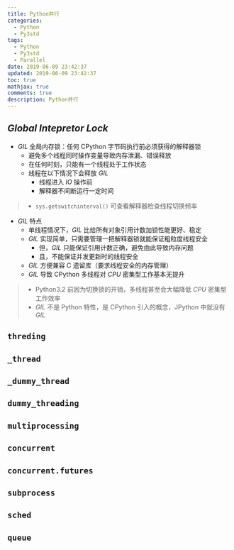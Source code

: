 ```yaml
---
title: Python并行
categories:
  - Python
  - Py3std
tags:
  - Python
  - Py3std
  - Parallel
date: 2019-06-09 23:42:37
updated: 2019-06-09 23:42:37
toc: true
mathjax: true
comments: true
description: Python并行
---
```


##	*Global Intepretor Lock*

-	*GIL* 全局内存锁：任何 CPython 字节码执行前必须获得的解释器锁
	-	避免多个线程同时操作变量导致内存泄漏、错误释放
	-	在任何时刻，只能有一个线程处于工作状态
	-	线程在以下情况下会释放 *GIL*
		-	线程进入 *IO* 操作前
		-	解释器不间断运行一定时间

> - `sys.getswitchinterval()` 可查看解释器检查线程切换频率

-	*GIL* 特点
	-	单线程情况下，*GIL* 比给所有对象引用计数加锁性能更好、稳定
	-	*GIL* 实现简单，只需要管理一把解释器锁就能保证粗粒度线程安全
		-	但，*GIL* 只能保证引用计数正确，避免由此导致内存问题
		-	且，不能保证并发更新时的线程安全
	-	*GIL* 方便兼容 C 遗留库（要求线程安全的内存管理）
	-	*GIL* 导致 CPython 多线程对 *CPU* 密集型工作基本无提升

> - Python3.2 前因为切换锁的开销，多线程甚至会大幅降低 *CPU* 密集型工作效率
> - *GIL* 不是 Python 特性，是 CPython 引入的概念，JPython 中就没有 *GIL*

##	`threding`

##	`_thread`

##	`_dummy_thread`

##	`dummy_threading`

##	`multiprocessing`

##	`concurrent`

##	`concurrent.futures`

##	`subprocess`

##	`sched`

##	`queue`


